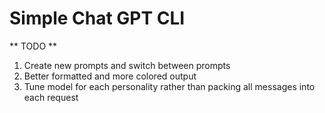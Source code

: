 # Simple Chat GPT CLI

** TODO **
1. Create new prompts and switch between prompts
2. Better formatted and more colored output
3. Tune model for each personality rather than packing all messages into each request

